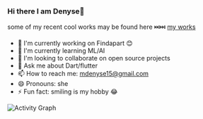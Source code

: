 ### Hi there I am Denyse👋
some of my recent cool works may be found here ⏭️⏭️ [my works](https://docs.google.com/document/d/1dOxgr1mChNzNptamp3KEAUrWL89QxvQ5Qj6eormEHPs/edit)
- 🔭 I'm currently working on Findapart 😊
- 🌱 I'm currently learning ML/AI
- 👯 I'm looking to collaborate on open source projects
- 💬 Ask me about Dart/flutter
- 📫 How to reach me: mdenyse15@gmail.com
- 😄 Pronouns: she
- ⚡ Fun fact: smiling is my hobby 😂

![Activity Graph](https://activity-graph.herokuapp.com/graph?username=dmutoni&theme=github&hide_border=true&bg_color=0d1117&area_color=1f6fea&line=38d252&point=1f6fea&color=fefefe)
